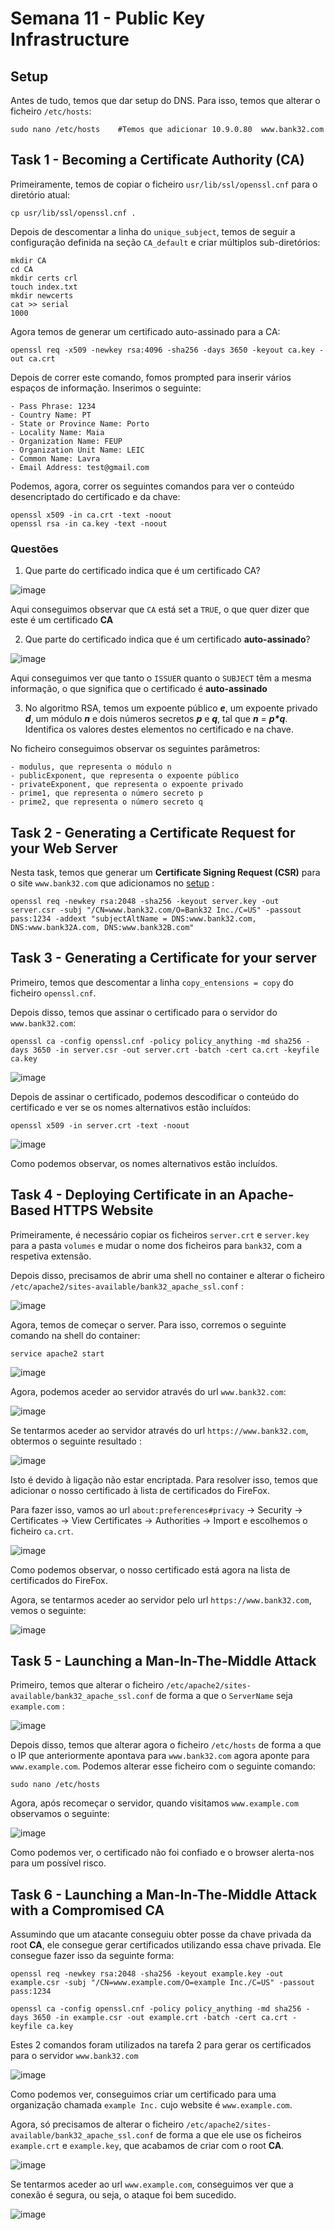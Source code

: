 # Semana 11 - Public Key Infrastructure

## Setup

Antes de tudo, temos que dar setup do DNS. Para isso, temos que alterar o ficheiro `/etc/hosts`:

```shell
sudo nano /etc/hosts    #Temos que adicionar 10.9.0.80  www.bank32.com
```

## Task 1 - Becoming a Certificate Authority (CA)

Primeiramente, temos de copiar o ficheiro `usr/lib/ssl/openssl.cnf` para o diretório atual:

```shell
cp usr/lib/ssl/openssl.cnf .
```

Depois de descomentar a linha do `unique_subject`, temos de seguir a configuração definida na seção `CA_default` e criar múltiplos sub-diretórios:

```shell
mkdir CA
cd CA
mkdir certs crl
touch index.txt
mkdir newcerts
cat >> serial
1000
```

Agora temos de generar um certificado auto-assinado para a CA:

```shell
openssl req -x509 -newkey rsa:4096 -sha256 -days 3650 -keyout ca.key -out ca.crt
```

Depois de correr este comando, fomos prompted para inserir vários espaços de informação. Inserimos o seguinte:

    - Pass Phrase: 1234
    - Country Name: PT
    - State or Province Name: Porto
    - Locality Name: Maia
    - Organization Name: FEUP
    - Organization Unit Name: LEIC
    - Common Name: Lavra
    - Email Address: test@gmail.com


Podemos, agora, correr os seguintes comandos para ver o conteúdo desencriptado do certificado e da chave:

```shell
openssl x509 -in ca.crt -text -noout
openssl rsa -in ca.key -text -noout
```

### Questões

1. Que parte do certificado indica que é um certificado CA?

![image](./images/ca_certificate.png)

Aqui conseguimos observar que `CA` está set a `TRUE`, o que quer dizer que este é um certificado **CA**

2. Que parte do certificado indica que é um certificado **auto-assinado**?

![image](./images/auto-signed.png)

Aqui conseguimos ver que tanto o `ISSUER` quanto o `SUBJECT` têm a mesma informação, o que significa que o certificado é **auto-assinado**

3. No algoritmo RSA, temos um expoente público ***e***, um expoente privado ***d***, um módulo ***n*** e dois números secretos ***p*** e ***q***, tal que ***n*** = ***p\*q***. Identifica os valores destes elementos no certificado e na chave.

No ficheiro conseguimos observar os seguintes parâmetros:

    - modulus, que representa o módulo n
    - publicExponent, que representa o expoente público
    - privateExponent, que representa o expoente privado
    - prime1, que representa o número secreto p
    - prime2, que representa o número secreto q

## Task 2 - Generating a Certificate Request for your Web Server

Nesta task, temos que generar um **Certificate Signing Request (CSR)** para o site `www.bank32.com` que adicionamos no [setup](#setup) :

```shell
openssl req -newkey rsa:2048 -sha256 -keyout server.key -out server.csr -subj "/CN=www.bank32.com/O=Bank32 Inc./C=US" -passout pass:1234 -addext "subjectAltName = DNS:www.bank32.com, DNS:www.bank32A.com, DNS:www.bank32B.com"
```

## Task 3 - Generating a Certificate for your server

Primeiro, temos que descomentar a linha `copy_entensions = copy` do ficheiro `openssl.cnf`.

Depois disso, temos que assinar o certificado para o servidor do `www.bank32.com`:

```shell
openssl ca -config openssl.cnf -policy policy_anything -md sha256 -days 3650 -in server.csr -out server.crt -batch -cert ca.crt -keyfile ca.key
```

![image](./images/bank32key.png)


Depois de assinar o certificado, podemos descodificar o conteúdo do certificado e ver se os nomes alternativos estão incluídos:

```shell
openssl x509 -in server.crt -text -noout
```

![image](./images/alternativenames.png)

Como podemos observar, os nomes alternativos estão incluídos.

## Task 4 - Deploying Certificate in an Apache-Based HTTPS Website

Primeiramente, é necessário copiar os ficheiros `server.crt` e `server.key` para a pasta `volumes` e mudar o nome dos ficheiros para `bank32`, com a respetiva extensão.

Depois disso, precisamos de abrir uma shell no container e alterar o ficheiro `/etc/apache2/sites-available/bank32_apache_ssl.conf` :

![image](./images/apachessl.png)

Agora, temos de começar o server. Para isso, corremos o seguinte comando na shell do container:

```shell
service apache2 start
```

![image](./images/apachestart.png)

Agora, podemos aceder ao servidor através do url `www.bank32.com`: 

![image](./images/serverinsecure.png)

Se tentarmos aceder ao servidor através do url `https://www.bank32.com`, obtermos o seguinte resultado : 

![image](./images/httpswarning.png)

Isto é devido à ligação não estar encriptada. Para resolver isso, temos que adicionar o nosso certificado à lista de certificados do FireFox.

Para fazer isso, vamos ao url `about:preferences#privacy` -> Security -> Certificates -> View Certificates -> Authorities -> Import e escolhemos o ficheiro `ca.crt`.

![image](./images/lavraftw.png)

Como podemos observar, o nosso certificado está agora na lista de certificados do FireFox.

Agora, se tentarmos aceder ao servidor pelo url `https://www.bank32.com`, vemos o seguinte:

![image](./images/serversecure.png)

## Task 5 - Launching a Man-In-The-Middle Attack

Primeiro, temos que alterar o ficheiro `/etc/apache2/sites-available/bank32_apache_ssl.conf` de forma a que o `ServerName` seja `example.com` :

![image](./images/example.png)

Depois disso, temos que alterar agora o ficheiro `/etc/hosts` de forma a que o IP que anteriormente apontava para `www.bank32.com` agora aponte para `www.example.com`. Podemos alterar esse ficheiro com o seguinte comando: 

```shell
sudo nano /etc/hosts
```

Agora, após recomeçar o servidor, quando visitamos `www.example.com` observamos o seguinte:

![image](./images/exampletask5.png)

Como podemos ver, o certificado não foi confiado e o browser alerta-nos para um possível risco.

## Task 6 - Launching a Man-In-The-Middle Attack with a Compromised CA

Assumindo que um atacante conseguiu obter posse da chave privada da root **CA**, ele consegue gerar certificados utilizando essa chave privada. Ele consegue fazer isso da seguinte forma:

```shell
openssl req -newkey rsa:2048 -sha256 -keyout example.key -out example.csr -subj "/CN=www.example.com/O=example Inc./C=US" -passout pass:1234

openssl ca -config openssl.cnf -policy policy_anything -md sha256 -days 3650 -in example.csr -out example.crt -batch -cert ca.crt -keyfile ca.key
```

Estes 2 comandos foram utilizados na tarefa 2 para gerar os certificados para o servidor `www.bank32.com`

![image](./images/task6cert.png)

Como podemos ver, conseguimos criar um certificado para uma organização chamada `example Inc.` cujo website é `www.example.com`.

Agora, só precisamos de alterar o ficheiro `/etc/apache2/sites-available/bank32_apache_ssl.conf` de forma a que ele use os ficheiros `example.crt` e `example.key`, que acabamos de criar com o root **CA**.

![image](./images/task6apache.png)

Se tentarmos aceder ao url `www.example.com`, conseguimos ver que a conexão é segura, ou seja, o ataque foi bem sucedido.

![image](./images/task6example.png)